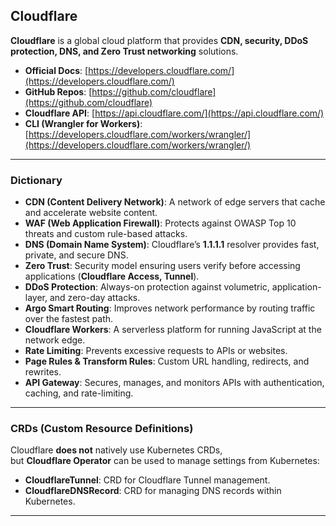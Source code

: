 ## Cloudflare

**Cloudflare** is a global cloud platform that provides **CDN, security, DDoS protection, DNS, and Zero Trust networking** solutions.

- **Official Docs**: [https://developers.cloudflare.com/](https://developers.cloudflare.com/)
- **GitHub Repos**: [https://github.com/cloudflare](https://github.com/cloudflare)
- **Cloudflare API**: [https://api.cloudflare.com/](https://api.cloudflare.com/)
- **CLI (Wrangler for Workers)**: [https://developers.cloudflare.com/workers/wrangler/](https://developers.cloudflare.com/workers/wrangler/)

---

### Dictionary

- **CDN (Content Delivery Network)**: A network of edge servers that cache and accelerate website content.
- **WAF (Web Application Firewall)**: Protects against OWASP Top 10 threats and custom rule-based attacks.
- **DNS (Domain Name System)**: Cloudflare’s **1.1.1.1** resolver provides fast, private, and secure DNS.
- **Zero Trust**: Security model ensuring users verify before accessing applications (**Cloudflare Access, Tunnel**).
- **DDoS Protection**: Always-on protection against volumetric, application-layer, and zero-day attacks.
- **Argo Smart Routing**: Improves network performance by routing traffic over the fastest path.
- **Cloudflare Workers**: A serverless platform for running JavaScript at the network edge.
- **Rate Limiting**: Prevents excessive requests to APIs or websites.
- **Page Rules & Transform Rules**: Custom URL handling, redirects, and rewrites.
- **API Gateway**: Secures, manages, and monitors APIs with authentication, caching, and rate-limiting.

---

### CRDs (Custom Resource Definitions)

Cloudflare **does not** natively use Kubernetes CRDs,  
but **Cloudflare Operator** can be used to manage settings from Kubernetes:

- **CloudflareTunnel**: CRD for Cloudflare Tunnel management.
- **CloudflareDNSRecord**: CRD for managing DNS records within Kubernetes.

---
